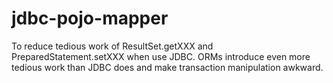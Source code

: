 # jdbc-pojo-mapper

To reduce tedious work of ResultSet.getXXX and PreparedStatement.setXXX when use JDBC.
ORMs introduce even more tedious work than JDBC does and make transaction manipulation awkward.

